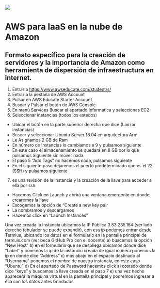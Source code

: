 ![](https://www.instana.com/media/01_INSTANA_IconSet_AWS_EC2.svg)

# AWS para IaaS en la nube de Amazon
## Formato específico para la creación de servidores y la importancia de Amazon como herramienta de dispersión de infraestructura en internet.

1. Entrar a https://www.awseducate.com/student/s/
2. Entrar a la pestaña de AWS Account
3. Pulsar en AWS Educate Starter Account
4. Buscar y Pulsar el botón de AWS Console
5. En menú Services Buscar el apartado Informatica y seleccionas EC2
6. Seleccionar instancias (todos los estados)
- Ubicar el botón en la parte superior derecha que dice (Lanzar Instancias)
- Buscar y seleccionar Ubuntu Server 18.04 en arquitectura Arm
- Le Asignamos 2 GB de Ram
- En número de Instancias lo cambiamos a 9 y pulsamos siguiente
- En este caso el almacenamiento se quedará en 8 GB por lo que pulsamos Siguiente sin mover nada
- El paso 5 “Add Tags” no hacemos nada, pulsamos siguiente
- En el siguiente paso dejaremos el puerto predeterminado que es el 22 (SSH) y pulsamos siguiente
7. es una revisión de la instancia y la creación de la llave para acceder a ella por ssh
- Hacemos Click en Launch y abrirá una ventana emergente en donde crearemos la llave 
- Escogemos la opción de “Create a new key pair
- La nombramos y descargamos
- Hacemos click en “Launch Instances”

Una vez creada la Instancia ubicamos la IP Pública 3.83.235.164 (ver lado derecho tabulador se puede expandir), con esa ip podemos entrar desde Termius, ubicando los datos en el formulario
en la pantalla principal de termuis.com (ver beca GitHub Pro con el docente)
a) buscamos la opción “New Host”
b) en el formulario que se despliega ubicamos donde dice “Label” y ponemos la ip de la instancio creada de igual manera ponemos la ip en donde dice “Address”
c) más abajo en el espacio destinado al “Username” ponemos el nombre de nuestra instancia, en este caso “Ubuntu”
d) En el apartado de Password hacemos click al costado donde dice “keys” y buscamos la llave creada en el paso 7
e) una vez hecho aparecerá la máquina virtual en la pantalla principal y podremos ingresar a ella con los datos antes brindados
